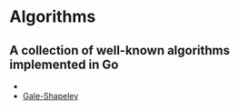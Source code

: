 Algorithms
==========
A collection of well-known algorithms implemented in Go
-------------------------------------------------------
* 
* [Gale-Shapeley](https://github.com/oyvinddd/algorithms/other/galeshapeley.go)
